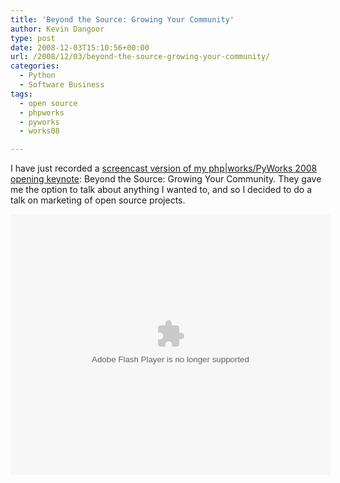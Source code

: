 ```yaml
---
title: 'Beyond the Source: Growing Your Community'
author: Kevin Dangoor
type: post
date: 2008-12-03T15:10:56+00:00
url: /2008/12/03/beyond-the-source-growing-your-community/
categories:
  - Python
  - Software Business
tags:
  - open source
  - phpworks
  - pyworks
  - works08

---
```

I have just recorded a [screencast version of my php|works/PyWorks 2008 opening keynote][1]: Beyond the Source: Growing Your Community. They gave me the option to talk about anything I wanted to, and so I decided to do a talk on marketing of open source projects.

<embed src="http://blip.tv/play/Ad3zMQA" type="application/x-shockwave-flash" width="512" height="417" allowscriptaccess="always" allowfullscreen="true">
</embed>

 [1]: http://dangoor.blip.tv/file/1530233/